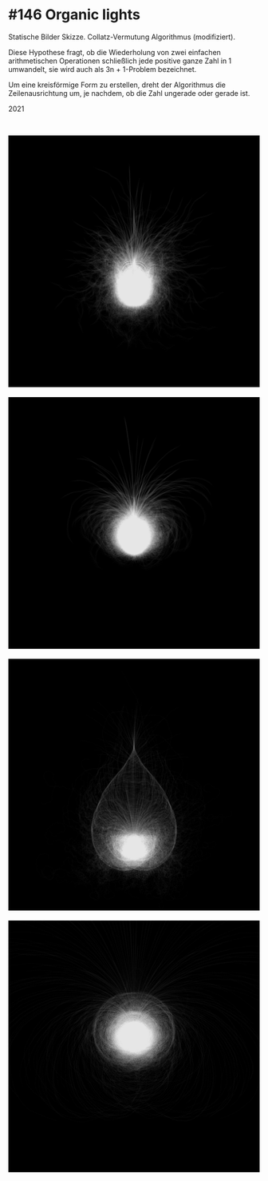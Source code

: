 # #146 Organic lights

Statische Bilder Skizze.
Collatz-Vermutung Algorithmus (modifiziert).

Diese Hypothese fragt, ob die Wiederholung von zwei einfachen arithmetischen Operationen schließlich jede positive ganze Zahl in 1 umwandelt, sie wird auch als 3n + 1-Problem bezeichnet.

Um eine kreisförmige Form zu erstellen, dreht der Algorithmus die Zeilenausrichtung um, je nachdem, ob die Zahl ungerade oder gerade ist.

2021

<br />

![organic-lights-1](../images/organic-lights-1.png)
<br />
<br />
![organic-lights-2](../images/organic-lights-2.png)
<br />
<br />
![organic-lights-3](../images/organic-lights-3.png)
<br />
<br />
![organic-lights-4](../images/organic-lights-4.png)
